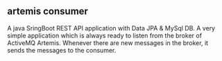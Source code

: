 <h2>artemis consumer</h2>
A java SringBoot REST API application with Data JPA & MySql DB.
A very simple application which is always ready to listen from the broker of ActiveMQ Artemis. Whenever there are new messages in the broker, it sends the messages to the consumer.
